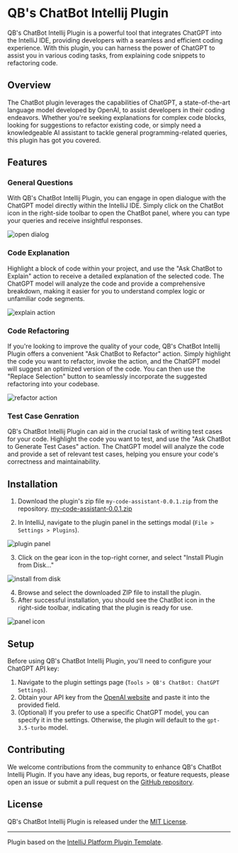 # QB's ChatBot Intellij Plugin

QB's ChatBot Intellij Plugin is a powerful tool that integrates ChatGPT into the IntelliJ IDE, providing developers with a seamless and efficient coding experience. With this plugin, you can harness the power of ChatGPT to assist you in various coding tasks, from explaining code snippets to refactoring code.

## Overview

The ChatBot plugin leverages the capabilities of ChatGPT, a state-of-the-art language model developed by OpenAI, to assist developers in their coding endeavors. Whether you're seeking explanations for complex code blocks, looking for suggestions to refactor existing code, or simply need a knowledgeable AI assistant to tackle general programming-related queries, this plugin has got you covered.

## Features

### General Questions

With QB's ChatBot Intellij Plugin, you can engage in open dialogue with the ChatGPT model directly within the IntelliJ IDE. Simply click on the ChatBot icon in the right-side toolbar to open the ChatBot panel, where you can type your queries and receive insightful responses.

![open dialog](docs/open-dialog.png)

### Code Explanation

Highlight a block of code within your project, and use the "Ask ChatBot to Explain" action to receive a detailed explanation of the selected code. The ChatGPT model will analyze the code and provide a comprehensive breakdown, making it easier for you to understand complex logic or unfamiliar code segments.

![explain action](docs/explain-action.gif)

### Code Refactoring

If you're looking to improve the quality of your code, QB's ChatBot Intellij Plugin offers a convenient "Ask ChatBot to Refactor" action. Simply highlight the code you want to refactor, invoke the action, and the ChatGPT model will suggest an optimized version of the code. You can then use the "Replace Selection" button to seamlessly incorporate the suggested refactoring into your codebase.

![refactor action](docs/refactor-action.gif)

### Test Case Genration 

QB's ChatBot Intellij Plugin can aid in the crucial task of writing test cases for your code. Highlight the code you want to test, and use the "Ask ChatBot to Generate Test Cases" action. The ChatGPT model will analyze the code and provide a set of relevant test cases, helping you ensure your code's correctness and maintainability.

## Installation

1. Download the plugin's zip file `my-code-assistant-0.0.1.zip` from the repository.
[my-code-assistant-0.0.1.zip](my-code-assistant-0.0.1.zip)

2. In IntelliJ, navigate to the plugin panel in the settings modal (`File > Settings > Plugins`).

 ![plugin panel](docs/plugin-panel.png)

3. Click on the gear icon in the top-right corner, and select "Install Plugin from Disk..."

 ![install from disk](docs/install-from-disk.png)

4. Browse and select the downloaded ZIP file to install the plugin.
5. After successful installation, you should see the ChatBot icon in the right-side toolbar, indicating that the plugin is ready for use.

 ![panel icon](docs/panel-icon.png)

## Setup

Before using QB's ChatBot Intellij Plugin, you'll need to configure your ChatGPT API key:

1. Navigate to the plugin settings page (`Tools > QB's ChatBot: ChatGPT Settings`).
2. Obtain your API key from the [OpenAI website](https://platform.openai.com/account/api-keys) and paste it into the provided field.
3. (Optional) If you prefer to use a specific ChatGPT model, you can specify it in the settings. Otherwise, the plugin will default to the `gpt-3.5-turbo` model.

## Contributing

We welcome contributions from the community to enhance QB's ChatBot Intellij Plugin. If you have any ideas, bug reports, or feature requests, please open an issue or submit a pull request on the [GitHub repository](https://github.com/your-repo/qbs-chatbot-intellij-plugin).

## License

QB's ChatBot Intellij Plugin is released under the [MIT License](LICENSE).

---

Plugin based on the [IntelliJ Platform Plugin Template](https://github.com/JetBrains/intellij-platform-plugin-template).
